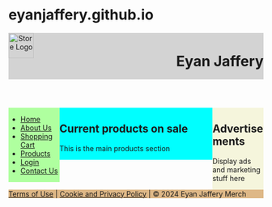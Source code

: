# eyanjaffery.github.io

<!--
 Name: Eyan Jaffery
 Course: IST 256 - 001
 Assignment: L1 Solo Lab Assignment Storefront Home Page
 Date: 9/1/2020
 -->

<!DOCTYPE html>
<html lang="en">
<head>
    <meta charset="UTF-8">
    <meta name="viewport" content="width=device-width, initial-scale=1.0">
    <title>Eyan Jaffery</title>
</head>

<body>
<!-- Header -->
<header style="background: lightgray">
    <div style="float: left;">
        <img src="StoreLogo.png" alt="Store Logo" width="50" height="50"> <!-- This is the left side of the header -->
    </div>
    <div style="float: right;"> <!-- This is the right side of the header -->
        <h1>Eyan Jaffery</h1>
    </div>
    <div style="clear: both;"></div>
</header>

<!-- Navigation -->
<div style="float: left; width: 20%; background: #afff9f"> <!-- This is the left side of the page -->
<nav>
    <ul> <!-- This is the navigation bar -->
        <li><a href="#">Home</a></li>
        <li><a href="#">About Us</a></li>
        <li><a href="#">Shopping Cart</a></li>
        <li><a href="#">Products</a></li>
        <li><a href="#">Login</a></li>
        <li><a href="#">Contact Us</a></li>
    </ul>
</nav>
</div>

<!-- Main Content Section -->
<div style="float: left; width: 60%; background: aqua"> <!-- This is the main content section -->
    <section>
    <h2>Current products on sale</h2>
    <p>This is the main products section</p>
    </section>
</div>

<!-- Aside Section -->
<div style="float: right; width: 20%; background: beige"> <!-- This is the right side of the page -->
    <aside>
        <h2>Advertisements</h2>
        <p>Display ads and marketing stuff here</p>
    </aside>
</div>

<!-- Footer Section -->
<footer style="clear: both; background: burlywood">
        <p><a href="#">Terms of Use</a> | <a href="#">Cookie and Privacy Policy</a> | &copy; 2024 Eyan Jaffery Merch</p>
</footer>

</body>
</html>
